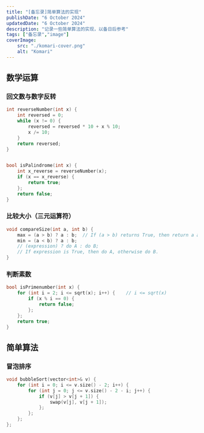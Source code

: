 ```yaml
---
title: "[备忘录]简单算法的实现"
publishDate: "6 October 2024"
updatedDate: "6 October 2024"
description: "记录一些简单算法的实现，以备日后参考"
tags: ["备忘录","image"]
coverImage:
    src: "./komari-cover.png"
    alt: "Komari"
---
```


## 数学运算

### 回文数与数字反转

``` c++ title = "palindrome number"
int reverseNumber(int x) {
    int reversed = 0;
    while (x != 0) {
        reversed = reversed * 10 + x % 10;
        x /= 10;
    }
    return reversed;
}


bool isPalindrome(int x) {
    int x_reverse = reverseNumber(x);
    if (x == x_reverse) {
        return true;
    };
    return false;
}
```

### 比较大小（三元运算符）

``` c++ title = "compare size"
void compareSize(int a, int b) {
    max = (a > b) ? a : b;  // If (a > b) returns True, then return a as value.
    min = (a < b) ? a : b;
    // (expression) ? do A : do B;
    // If expression is True, then do A, otherwise do B.
}

```

### 判断素数

``` c++ title = "isPrimenumber"
bool isPrimenumber(int x) {
    for (int i = 2; i <= sqrt(x); i++) {    // i <= sqrt(x)
        if (x % i == 0) {
            return false;
        };
    };
    return true;
}
```

## 简单算法

### 冒泡排序

```c++ title = "bubble sort"
void bubbleSort(vector<int>& v) {
    for (int i = 0; i <= v.size() - 2; i++) {
        for (int j = 0; j <= v.size() - 2 - i; j++) {
            if (v[j] > v[j + 1]) {
                swap(v[j], v[j + 1]);
            };
        };
    };
};

```

